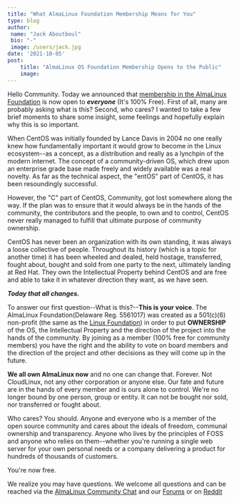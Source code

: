 ```yaml
---
title: "What AlmaLinux Foundation Membership Means for You"
type: blog
author: 
 name: "Jack Aboutboul"
 bio: "-"
 image: /users/jack.jpg
date: '2021-10-05'
post:
    title: "AlmaLinux OS Foundation Membership Opens to the Public"
    image: 
---
```


Hello Community. Today we announced that [membership in the AlmaLinux Foundation](/members/) is now open to ***everyone*** (It's 100% Free). First of all, many are probably asking what is this? Second, who cares? I wanted to take a few brief moments to share some insight, some feelings and hopefully explain why this is so important.

When CentOS was initially founded by Lance Davis in 2004 no one really knew how fundamentally important it would grow to become in the Linux ecosystem--as a concept, as a distribution and really as a lynchpin of the modern internet. The concept of a community-driven OS, which drew upon an enterprise grade base made freely and widely available was a real novelty. As far as the technical aspect, the "entOS" part of CentOS, it has been resoundingly successful.

However, the "C" part of CentOS, Community, got lost somewhere along the way. If the plan was to ensure that it would always be in the hands of the community, the contributors and the people, to own and to control, CentOS never really managed to fulfill that ultimate purpose of community ownership.

CentOS has never been an organization with its own standing, it was always a loose collective of people. Throughout its history (which is a topic for another time) it has been wheeled and dealed, held hostage, transferred, fought about, bought and sold from one party to the next, ultimately landing at Red Hat. They own the Intellectual Property behind CentOS and are free and able to take it in whatever direction they want, as we have seen.

***Today that all changes.***

To answer our first question--What is this?--**This is your voice**. The AlmaLinux Foundation(Delaware Reg. 5561017) was created as a 501(c)(6) non-profit (the same as the [Linux Foundation](https://linuxfoundation.org/)) in order to put **OWNERSHIP** of the OS, the Intellectual Property and the direction of the project into the hands of the community. By joining as a member (100% free for community members) you have the right and the ability to vote on board members and the direction of the project and other decisions as they will come up in the future.

**We all own AlmaLinux now** and no one can change that. Forever. Not CloudLinux, not any other corporation or anyone else. Our fate and future are in the hands of every member and is ours alone to control. We're no longer bound by one person, group or entity. It can not be bought nor sold, nor transferred or fought about.

Who cares? You should. Anyone and everyone who is a member of the open source community and cares about the ideals of freedom, communal ownership and transparency. Anyone who lives by the principles of FOSS and anyone who relies on them--whether you're running a single web server for your own personal needs or a company delivering a product for hundreds of thousands of customers.

You're now free.

We realize you may have questions. We welcome all questions and can be reached via the [AlmaLinux Community Chat](https://chat.almalinux.org/) and our [Forums](https://forums.almalinux.org/c/almalinux-foundation/membership/28) or on [Reddit](https://reddit.com/r/almalinux)